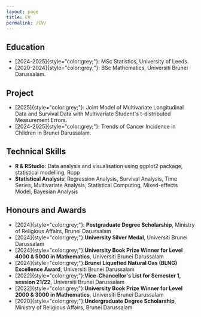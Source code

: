 ```yaml
---
layout: page
title: CV
permalink: /CV/
---
```


## Education

-   [2024-2025]{style="color:grey;"}: MSc Statistics, University of Leeds.
-   [2020-2024]{style="color:grey;"}: BSc Mathematics, Universiti Brunei Darussalam.

## Project

-   [2025]{style="color:grey;"}: Joint Model of Multivariate Longitudinal Data and Survival Data with Multivariate Student's t-distributed Measurement Errors.
-   [2024-2025]{style="color:grey;"}: Trends of Cancer Incidence in Children in Brunei Darussalam.

## Technical Skills

-   **R & RStudio**: Data analysis and visualisation using ggplot2 package, statistical modelling, Rcpp
-   **Statistical Analysis**: Regression Analysis, Survival Analysis, Time Series, Multivariate Analysis, Statistical Computing, Mixed-effects Model, Bayesian Analysis

## Honours and Awards

-   [2024]{style="color:grey;"}: **Postgraduate Degree Scholarship**, Ministry of Religious Affairs, Brunei Darussalam
-   [2024]{style="color:grey;"}:**University Silver Medal**, Universiti Brunei Darussalam
-   [2024]{style="color:grey;"}:**University Book Prize Winner for Level 4000 & 5000 in Mathematics**, Universiti Brunei Darussalam
-   [2024]{style="color:grey;"}:**Brunei Liquefied Natural Gas (BLNG) Excellence Award**, Universiti Brunei Darussalam
-   [2022]{style="color:grey;"}:**Vice-Chancellor's List for Semester 1, session 21/22**, Universiti Brunei Darussalam
-   [2022]{style="color:grey;"}:**University Book Prize Winner for Level 2000 & 3000 in Mathematics**, Universiti Brunei Darussalam
-   [2020]{style="color:grey;"}:**Undergraduate Degree Scholarship**, Ministry of Religious Affairs, Brunei Darussalam
